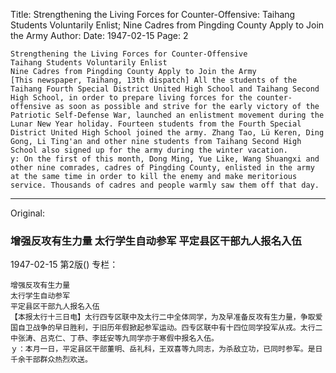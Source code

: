 Title: Strengthening the Living Forces for Counter-Offensive: Taihang Students Voluntarily Enlist; Nine Cadres from Pingding County Apply to Join the Army
Author:
Date: 1947-02-15
Page: 2

    Strengthening the Living Forces for Counter-Offensive
    Taihang Students Voluntarily Enlist
    Nine Cadres from Pingding County Apply to Join the Army
    [This newspaper, Taihang, 13th dispatch] All the students of the Taihang Fourth Special District United High School and Taihang Second High School, in order to prepare living forces for the counter-offensive as soon as possible and strive for the early victory of the Patriotic Self-Defense War, launched an enlistment movement during the Lunar New Year holiday. Fourteen students from the Fourth Special District United High School joined the army. Zhang Tao, Lü Keren, Ding Gong, Li Ting'an and other nine students from Taihang Second High School also signed up for the army during the winter vacation.
    y: On the first of this month, Dong Ming, Yue Like, Wang Shuangxi and other nine comrades, cadres of Pingding County, enlisted in the army at the same time in order to kill the enemy and make meritorious service. Thousands of cadres and people warmly saw them off that day.



<hr /> 

Original: 


### 增强反攻有生力量  太行学生自动参军  平定县区干部九人报名入伍

1947-02-15
第2版()
专栏：

    增强反攻有生力量
    太行学生自动参军
    平定县区干部九人报名入伍
    【本报太行十三日电】太行四专区联中及太行二中全体同学，为及早准备反攻有生力量，争取爱国自卫战争的早日胜利，于旧历年假掀起参军运动。四专区联中有十四位同学投军从戎。太行二中张涛、吕克仁、丁恭、李廷安等九同学亦于寒假中报名入伍。
    ｙ：本月一日，平定县区干部董明、岳礼科，王双喜等九同志，为杀敌立功，已同时参军。是日千余干部群众热烈欢送。

